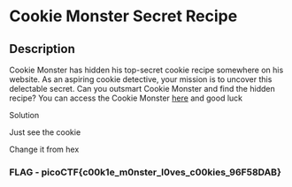# Cookie Monster Secret Recipe

## Description

Cookie Monster has hidden his top-secret cookie recipe somewhere on his website. As an aspiring cookie detective, your mission is to uncover this delectable secret. Can you outsmart Cookie Monster and find the hidden recipe? You can access the Cookie Monster [here](http://verbal-sleep.picoctf.net:56571/) and good luck

Solution

Just see the cookie

Change it from hex

### FLAG - picoCTF{c00k1e_m0nster_l0ves_c00kies_96F58DAB}
